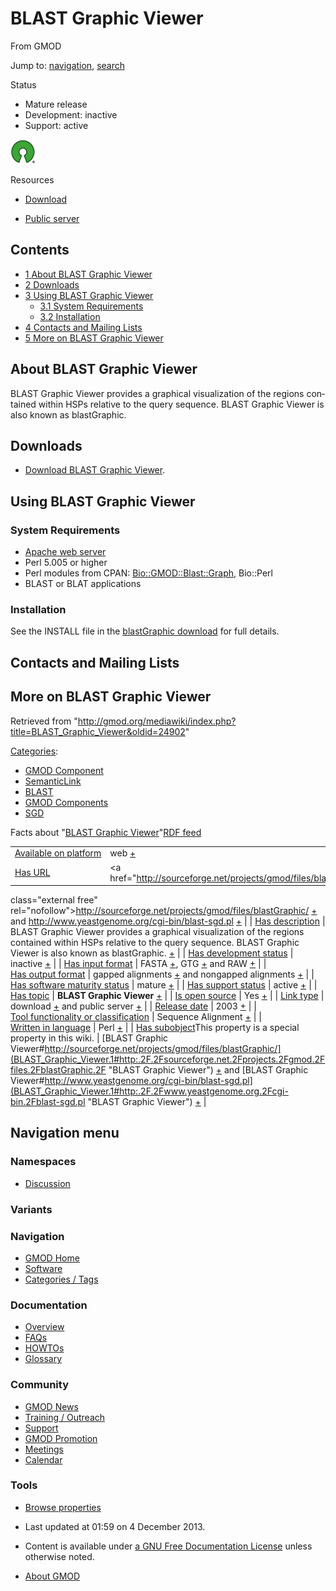 <div id="mw-page-base" class="noprint">

</div>

<div id="mw-head-base" class="noprint">

</div>

<div id="content" class="mw-body" role="main">

<span id="top"></span>

<div id="mw-js-message" style="display:none;">

</div>



# <span dir="auto">BLAST Graphic Viewer</span>

<div id="bodyContent">

<div id="siteSub">

From GMOD

</div>

<div id="contentSub">

</div>

<div id="jump-to-nav" class="mw-jump">

Jump to: [navigation](#mw-navigation), [search](#p-search)

</div>

<div id="mw-content-text" class="mw-content-ltr" lang="en" dir="ltr">

<div class="componentBox">

<div class="compBoxHdr">

Status

</div>

- Mature release
- Development: inactive
- Support: active

  

<div class="floatleft">

<a href="http://opensource.org/" rel="nofollow"><img
src="../mediawiki/images/thumb/6/66/Osi_symbol.png/40px-Osi_symbol.png"
srcset="../mediawiki/images/thumb/6/66/Osi_symbol.png/60px-Osi_symbol.png 1.5x, ../mediawiki/images/thumb/6/66/Osi_symbol.png/80px-Osi_symbol.png 2x"
width="40" height="39" alt="{{{PAGENAME}}} is open source" /></a>

</div>

<div class="compBoxHdr">

Resources

</div>

- <a href="http://sourceforge.net/projects/gmod/files/blastGraphic/"
  class="external text" rel="nofollow">Download</a>

<!-- -->

- <a href="http://www.yeastgenome.org/cgi-bin/blast-sgd.pl"
  class="external text" rel="nofollow">Public server</a>

  

</div>

<div id="toc" class="toc">

<div id="toctitle">

## Contents

</div>

- [<span class="tocnumber">1</span> <span class="toctext">About BLAST
  Graphic Viewer</span>](#About_BLAST_Graphic_Viewer)
- [<span class="tocnumber">2</span>
  <span class="toctext">Downloads</span>](#Downloads)
- [<span class="tocnumber">3</span> <span class="toctext">Using BLAST
  Graphic Viewer</span>](#Using_BLAST_Graphic_Viewer)
  - [<span class="tocnumber">3.1</span> <span class="toctext">System
    Requirements</span>](#System_Requirements)
  - [<span class="tocnumber">3.2</span>
    <span class="toctext">Installation</span>](#Installation)
- [<span class="tocnumber">4</span> <span class="toctext">Contacts and
  Mailing Lists</span>](#Contacts_and_Mailing_Lists)
- [<span class="tocnumber">5</span> <span class="toctext">More on BLAST
  Graphic Viewer</span>](#More_on_BLAST_Graphic_Viewer)

</div>

## <span id="About_BLAST_Graphic_Viewer" class="mw-headline">About BLAST Graphic Viewer</span>

BLAST Graphic Viewer provides a graphical visualization of the regions
contained within HSPs relative to the query sequence. BLAST Graphic
Viewer is also known as blastGraphic.

  

  

## <span id="Downloads" class="mw-headline">Downloads</span>

- <a href="http://sourceforge.net/projects/gmod/files/blastGraphic/"
  class="external text" rel="nofollow">Download BLAST Graphic Viewer</a>.

  

## <span id="Using_BLAST_Graphic_Viewer" class="mw-headline">Using BLAST Graphic Viewer</span>

### <span id="System_Requirements" class="mw-headline">System Requirements</span>

- <a href="http://www.apache.org" class="external text"
  rel="nofollow">Apache web server</a>
- Perl 5.005 or higher
- Perl modules from CPAN:
  <a href="http://search.cpan.org/perldoc?Bio::GMOD::Blast::Graph"
  class="external text" rel="nofollow">Bio::GMOD::Blast::Graph</a>,
  Bio::Perl
- BLAST or BLAT applications

### <span id="Installation" class="mw-headline">Installation</span>

See the INSTALL file in the
<a href="http://sourceforge.net/projects/gmod/files/blastGraphic/"
class="external text" rel="nofollow">blastGraphic download</a> for full
details.

  

  

  

## <span id="Contacts_and_Mailing_Lists" class="mw-headline">Contacts and Mailing Lists</span>

## <span id="More_on_BLAST_Graphic_Viewer" class="mw-headline">More on BLAST Graphic Viewer</span>

</div>

<div class="printfooter">

Retrieved from
"<http://gmod.org/mediawiki/index.php?title=BLAST_Graphic_Viewer&oldid=24902>"

</div>

<div id="catlinks" class="catlinks">

<div id="mw-normal-catlinks" class="mw-normal-catlinks">

[Categories](Special:Categories "Special:Categories"):

- [GMOD Component](Category:GMOD_Component "Category:GMOD Component")
- <a
  href="http://gmod.org/mediawiki/index.php?title=Category:SemanticLink&amp;action=edit&amp;redlink=1"
  class="new"
  title="Category:SemanticLink (page does not exist)">SemanticLink</a>
- [BLAST](Category:BLAST "Category:BLAST")
- [GMOD Components](Category:GMOD_Components "Category:GMOD Components")
- [SGD](Category:SGD "Category:SGD")

</div>

</div>

<div id="mw-data-after-content">

<div class="smwfact">

<span class="smwfactboxhead">Facts about
"<span class="swmfactboxheadbrowse">[BLAST Graphic
Viewer](Special:Browse/BLAST-20Graphic-20Viewer "Special:Browse/BLAST-20Graphic-20Viewer")</span>"</span><span class="smwrdflink"><span class="rdflink">[RDF
feed](http://gmod.org/wiki/Special:ExportRDF/BLAST_Graphic_Viewer "Special:ExportRDF/BLAST Graphic Viewer")</span></span>

|  |  |
|----|----|
| [Available on platform](Property:Available_on_platform "Property:Available on platform") | web <span class="smwsearch">[+](Special:SearchByProperty/Available-20on-20platform/web "Special:SearchByProperty/Available-20on-20platform/web")</span> |
| [Has URL](Property:Has_URL "Property:Has URL") | <a href="http://sourceforge.net/projects/gmod/files/blastGraphic/"
class="external free"
rel="nofollow">http://sourceforge.net/projects/gmod/files/blastGraphic/</a> <span class="smwsearch">[+](Special:SearchByProperty/Has-20URL/http:-2F-2Fsourceforge.net-2Fprojects-2Fgmod-2Ffiles-2FblastGraphic-2F "Special:SearchByProperty/Has-20URL/http:-2F-2Fsourceforge.net-2Fprojects-2Fgmod-2Ffiles-2FblastGraphic-2F")</span> and <a href="http://www.yeastgenome.org/cgi-bin/blast-sgd.pl"
class="external free"
rel="nofollow">http://www.yeastgenome.org/cgi-bin/blast-sgd.pl</a> <span class="smwsearch">[+](Special:SearchByProperty/Has-20URL/http:-2F-2Fwww.yeastgenome.org-2Fcgi-2Dbin-2Fblast-2Dsgd.pl "Special:SearchByProperty/Has-20URL/http:-2F-2Fwww.yeastgenome.org-2Fcgi-2Dbin-2Fblast-2Dsgd.pl")</span> |
| [Has description](Property:Has_description "Property:Has description") | BLAST Graphic Viewer provides a graphical visualization of the regions contained within HSPs relative to the query sequence. BLAST Graphic Viewer is also known as blastGraphic. <span class="smwsearch">[+](Special:SearchByProperty/Has-20description/BLAST-20Graphic-20Viewer-20provides-20a-20graphical-20visualization-20of-20the-20regions-20contained-20within-20HSPs-20relative-20to-20the-20query-20sequence.-20BLAST-20Graphic-20Viewer-20is-20also-20known-20as-20blastGraphic. "Special:SearchByProperty/Has-20description/BLAST-20Graphic-20Viewer-20provides-20a-20graphical-20visualization-20of-20the-20regions-20contained-20within-20HSPs-20relative-20to-20the-20query-20sequence.-20BLAST-20Graphic-20Viewer-20is-20also-20known-20as-20blastGraphic.")</span> |
| [Has development status](Property:Has_development_status "Property:Has development status") | inactive <span class="smwsearch">[+](Special:SearchByProperty/Has-20development-20status/inactive "Special:SearchByProperty/Has-20development-20status/inactive")</span> |
| [Has input format](Property:Has_input_format "Property:Has input format") | FASTA <span class="smwsearch">[+](Special:SearchByProperty/Has-20input-20format/FASTA "Special:SearchByProperty/Has-20input-20format/FASTA")</span>, GTG <span class="smwsearch">[+](Special:SearchByProperty/Has-20input-20format/GTG "Special:SearchByProperty/Has-20input-20format/GTG")</span> and RAW <span class="smwsearch">[+](Special:SearchByProperty/Has-20input-20format/RAW "Special:SearchByProperty/Has-20input-20format/RAW")</span> |
| [Has output format](Property:Has_output_format "Property:Has output format") | gapped alignments <span class="smwsearch">[+](Special:SearchByProperty/Has-20output-20format/gapped-20alignments "Special:SearchByProperty/Has-20output-20format/gapped-20alignments")</span> and nongapped alignments <span class="smwsearch">[+](Special:SearchByProperty/Has-20output-20format/nongapped-20alignments "Special:SearchByProperty/Has-20output-20format/nongapped-20alignments")</span> |
| [Has software maturity status](Property:Has_software_maturity_status "Property:Has software maturity status") | mature <span class="smwsearch">[+](Special:SearchByProperty/Has-20software-20maturity-20status/mature "Special:SearchByProperty/Has-20software-20maturity-20status/mature")</span> |
| [Has support status](Property:Has_support_status "Property:Has support status") | active <span class="smwsearch">[+](Special:SearchByProperty/Has-20support-20status/active "Special:SearchByProperty/Has-20support-20status/active")</span> |
| [Has topic](Property:Has_topic "Property:Has topic") | **BLAST Graphic Viewer** <span class="smwsearch">[+](Special:SearchByProperty/Has-20topic/BLAST-20Graphic-20Viewer "Special:SearchByProperty/Has-20topic/BLAST-20Graphic-20Viewer")</span> |
| [Is open source](Property:Is_open_source "Property:Is open source") | Yes <span class="smwsearch">[+](Special:SearchByProperty/Is-20open-20source/Yes "Special:SearchByProperty/Is-20open-20source/Yes")</span> |
| [Link type](Property:Link_type "Property:Link type") | download <span class="smwsearch">[+](Special:SearchByProperty/Link-20type/download "Special:SearchByProperty/Link-20type/download")</span> and public server <span class="smwsearch">[+](Special:SearchByProperty/Link-20type/public-20server "Special:SearchByProperty/Link-20type/public-20server")</span> |
| [Release date](Property:Release_date "Property:Release date") | 2003 <span class="smwsearch">[+](Special:SearchByProperty/Release-20date/2003 "Special:SearchByProperty/Release-20date/2003")</span> |
| [Tool functionality or classification](Property:Tool_functionality_or_classification "Property:Tool functionality or classification") | Sequence Alignment <span class="smwsearch">[+](Special:SearchByProperty/Tool-20functionality-20or-20classification/Sequence-20Alignment "Special:SearchByProperty/Tool-20functionality-20or-20classification/Sequence-20Alignment")</span> |
| [Written in language](Property:Written_in_language "Property:Written in language") | Perl <span class="smwsearch">[+](Special:SearchByProperty/Written-20in-20language/Perl "Special:SearchByProperty/Written-20in-20language/Perl")</span> |
| <span class="smw-highlighter" data-type="1" state="inline" data-title="Property"><span class="smwbuiltin">[Has subobject](Property:Has_subobject "Property:Has subobject")</span><span class="smwttcontent">This property is a special property in this wiki.</span></span> | [BLAST Graphic Viewer#http://sourceforge.net/projects/gmod/files/blastGraphic/](BLAST_Graphic_Viewer.1#http:.2F.2Fsourceforge.net.2Fprojects.2Fgmod.2Ffiles.2FblastGraphic.2F "BLAST Graphic Viewer") <span class="smwsearch">[+](Special:SearchByProperty/Has-20subobject/BLAST-20Graphic-20Viewer-23http:-2F-2Fsourceforge.net-2Fprojects-2Fgmod-2Ffiles-2FblastGraphic-2F "Special:SearchByProperty/Has-20subobject/BLAST-20Graphic-20Viewer-23http:-2F-2Fsourceforge.net-2Fprojects-2Fgmod-2Ffiles-2FblastGraphic-2F")</span> and [BLAST Graphic Viewer#http://www.yeastgenome.org/cgi-bin/blast-sgd.pl](BLAST_Graphic_Viewer.1#http:.2F.2Fwww.yeastgenome.org.2Fcgi-bin.2Fblast-sgd.pl "BLAST Graphic Viewer") <span class="smwsearch">[+](Special:SearchByProperty/Has-20subobject/BLAST-20Graphic-20Viewer-23http:-2F-2Fwww.yeastgenome.org-2Fcgi-2Dbin-2Fblast-2Dsgd.pl "Special:SearchByProperty/Has-20subobject/BLAST-20Graphic-20Viewer-23http:-2F-2Fwww.yeastgenome.org-2Fcgi-2Dbin-2Fblast-2Dsgd.pl")</span> |

</div>

</div>

<div class="visualClear">

</div>

</div>

</div>

<div id="mw-navigation">

## Navigation menu

<div id="mw-head">



<div id="left-navigation">

<div id="p-namespaces" class="vectorTabs" role="navigation"
aria-labelledby="p-namespaces-label">

### Namespaces


- <span id="ca-talk"><a
  href="http://gmod.org/mediawiki/index.php?title=Talk:BLAST_Graphic_Viewer&amp;action=edit&amp;redlink=1"
  accesskey="t"
  title="Discussion about the content page [t]">Discussion</a></span>

</div>

<div id="p-variants" class="vectorMenu emptyPortlet" role="navigation"
aria-labelledby="p-variants-label">

### 

### Variants[](#)

<div class="menu">

</div>

</div>

</div>





</div>

</div>

</div>

<div id="mw-panel">

<div id="p-logo" role="banner">

<a href="Main_Page"
style="background-image: url(../images/GMOD-cogs.png);"
title="Visit the main page"></a>

</div>

<div id="p-Navigation" class="portal" role="navigation"
aria-labelledby="p-Navigation-label">

### Navigation

<div class="body">

- <span id="n-GMOD-Home">[GMOD Home](Main_Page)</span>
- <span id="n-Software">[Software](GMOD_Components)</span>
- <span id="n-Categories-.2F-Tags">[Categories /
  Tags](Categories)</span>

</div>

</div>

<div id="p-Documentation" class="portal" role="navigation"
aria-labelledby="p-Documentation-label">

### Documentation

<div class="body">

- <span id="n-Overview">[Overview](Overview)</span>
- <span id="n-FAQs">[FAQs](Category:FAQ)</span>
- <span id="n-HOWTOs">[HOWTOs](Category:HOWTO)</span>
- <span id="n-Glossary">[Glossary](Glossary)</span>

</div>

</div>

<div id="p-Community" class="portal" role="navigation"
aria-labelledby="p-Community-label">

### Community

<div class="body">

- <span id="n-GMOD-News">[GMOD News](GMOD_News)</span>
- <span id="n-Training-.2F-Outreach">[Training /
  Outreach](Training_and_Outreach)</span>
- <span id="n-Support">[Support](Support)</span>
- <span id="n-GMOD-Promotion">[GMOD Promotion](GMOD_Promotion)</span>
- <span id="n-Meetings">[Meetings](Meetings)</span>
- <span id="n-Calendar">[Calendar](Calendar)</span>

</div>

</div>

<div id="p-tb" class="portal" role="navigation"
aria-labelledby="p-tb-label">

### Tools

<div class="body">


- <span id="t-smwbrowselink"><a href="Special:Browse/BLAST_Graphic_Viewer" rel="smw-browse">Browse
  properties</a></span>


</div>

</div>

</div>

</div>

<div id="footer" role="contentinfo">

- <span id="footer-info-lastmod">Last updated at 01:59 on 4 December
  2013.</span>
<!-- - <span id="footer-info-viewcount">109,934 page views.</span> -->
- <span id="footer-info-copyright">Content is available under
  <a href="http://www.gnu.org/licenses/fdl-1.3.html" class="external"
  rel="nofollow">a GNU Free Documentation License</a> unless otherwise
  noted.</span>

<!-- -->

- <span id="footer-places-about">[About
  GMOD](GMOD:About "GMOD:About")</span>

<!-- -->






</div>
